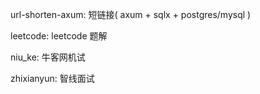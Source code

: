 url-shorten-axum:  短链接( axum + sqlx + postgres/mysql )

leetcode: leetcode 题解

niu_ke: 牛客网机试

zhixianyun: 智线面试
